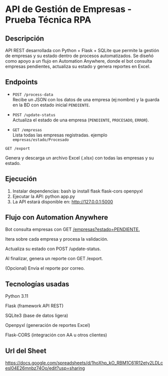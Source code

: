 # API de Gestión de Empresas - Prueba Técnica RPA

##  Descripción
API REST desarrollada con Python + Flask + SQLite que permite la gestión de empresas y su estado dentro de procesos automatizados.
Se diseñó como apoyo a un flujo en Automation Anywhere, donde el bot consulta empresas pendientes, actualiza su estado y genera reportes en Excel.

## Endpoints
- `POST /process-data`  
  Recibe un JSON con los datos de una empresa (ej:nombre) y la guarda en la BD con estado inicial `PENDIENTE`.

- `POST /update-status`  
  Actualiza el estado de una empresa (`PENDIENTE`, `PROCESADO`, `ERROR`).

- `GET /empresas`  
  Lista todas las empresas registradas.
  ejemplo ` empresas/estado/Procesado` 

 `GET /export`

  Genera y descarga un archivo Excel (.xlsx) con todas las empresas y su estado.

## Ejecución
1. Instalar dependencias:
   bash
   ip install flask flask-cors openpyxl
2. Ejecutar la API:
    python app.py
3. La API estará disponible en:
    http://127.0.0.1:5000


## Flujo con Automation Anywhere

  Bot consulta empresas con GET [/empresas?estado=PENDIENTE.](http://127.0.0.1:5000/empresas/estado/Pendiente)

  Itera sobre cada empresa y procesa la validación.

  Actualiza su estado con POST /update-status.

  Al finalizar, genera un reporte con GET /export.

  (Opcional) Envía el reporte por correo.

## Tecnologías usadas

  Python 3.11

  Flask (framework API REST)

  SQLite3 (base de datos ligera)

  Openpyxl (generación de reportes Excel)

  Flask-CORS (integración con AA u otros clientes)

## Url del Sheet
  https://docs.google.com/spreadsheets/d/1hoXhp_kO_RBM1C61R12ety2LDLcesl04E26mnbz74Oo/edit?usp=sharing  
